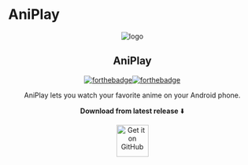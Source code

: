 # AniPlay



<div align="center">

![logo](https://github.com/user-attachments/assets/eef26587-1c39-40b7-8ea2-19a5aa79c853
)
>
</div>

<div align="center">

## **AniPlay**

>
</div>



<div align="center">

[![forthebadge](https://forthebadge.com/images/badges/built-for-android.svg)](https://forthebadge.com)[![forthebadge](https://forthebadge.com/images/badges/built-with-love.svg)](https://forthebadge.com)
>


AniPlay lets you watch your favorite anime on your Android phone.

**Download from latest release** ⬇️

[<img src="https://github.com/machiav3lli/oandbackupx/blob/034b226cea5c1b30eb4f6a6f313e4dadcbb0ece4/badge_github.png" alt="Get it on GitHub" height="65">](https://github.com/seph1709/AniPlay/releases/tag/v1.0.2)
















